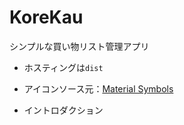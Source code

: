 # KoreKau
シンプルな買い物リスト管理アプリ

- ホスティングは`dist`

- アイコンソース元：[Material Symbols](https://fonts.google.com/icons)
- イントロダクション